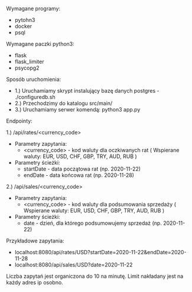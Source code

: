 Wymagane programy:
- pytohn3
- docker
- psql

Wymagane paczki python3:
- flask
- flask_limiter
- psycopg2

Sposób uruchomienia:
 - 1.) Uruchamiamy skrypt instalujący bazę danych postgres - ./configuredb.sh
 - 2.) Przechodzimy do katalogu src/main/
 - 3.) Uruchamiamy serwer komendą: python3 app.py

Endpointy:

1.) /api/rates/<currency_code>
- Parametry zapytania:
    - <currency_code> - kod waluty dla oczkiwanych rat ( Wspierane waluty: EUR, USD, CHF, GBP, TRY, AUD, RUB )
- Parametry ścieżki:
    - startDate - data początowa rat (np. 2020-11-22)
    - endDate - data końcowa rat (np. 2020-11-28)


2.) /api/sales/<currency_code>
- Parametry zapytania:
    - <currency_code> - kod waluty dla podsumowania sprzedaży ( Wspierane waluty: EUR, USD, CHF, GBP, TRY, AUD, RUB )
- Parametry ścieżki:
    - date - dzień, dla którego podsumowujemy sprzedaż (np. 2020-11-22)


Przykładowe zapytania:

- localhost:8080/api/rates/USD?startDate=2020-11-22&endDate=2020-11-28
- localhost:8080/api/sales/USD?date=2020-11-22


Liczba zapytań jest organiczona do 10 na minutę. 
Limit nakładany jest na każdy adres ip osobno. 
